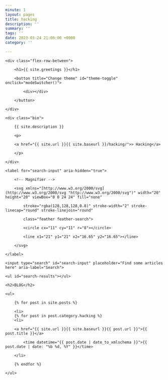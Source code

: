 ```yaml
---
minute: 1
layout: pages
title: hacking
description: ''
summary: ''
tags: ''
date: 2023-03-24 21:00:00 +0000
category: ''

---
```

<section id="intro">

    <div class="flex-row-between">
    
        <h1>{{ site.greetings }}</h1>
    
        <button title="Change theme" id="theme-toggle" onclick="modeSwitcher()">
    
            <div></div>
    
        </button>
    
    </div>
    
    <div class="bio">
    
        {{ site.description }}
    
        <p>
    
        <a href="{{ site.url }}{{ site.baseurl }}/hacking/">> Hacking</a>
    
        </p>
    
    </div>

</section>

<div class="search-article">

    <label for="search-input" aria-hidden="true">
    
        <!-- Magnifier -->
    
        <svg xmlns="[http://www.w3.org/2000/svg](http://www.w3.org/2000/svg "http://www.w3.org/2000/svg")" width="20" height="20" viewBox="0 0 24 24" fill="none"
    
            stroke="rgba(128,128,128,0.8)" stroke-width="2" stroke-linecap="round" stroke-linejoin="round"
    
            class="feather feather-search">
    
            <circle cx="11" cy="11" r="8"></circle>
    
            <line x1="21" y1="21" x2="16.65" y2="16.65"></line>
    
        </svg>
    
    </label>
    
    <input type="search" id="search-input" placeholder="Find some articles here" aria-label="Search">
    
    <ul id="search-results"></ul>

</div>

<section class="posts" id="Blog">

    <h2>BLOG</h2>
    
    <ul>
    
        {% for post in site.posts %}
    
        <li>
    	{% for post in post.category.hacking %}
        <li>
    
    	<a href="{{ site.url }}{{ site.baseurl }}{{ post.url }}">{{ post.title }}</a>
    
            <time datetime="{{ post.date | date_to_xmlschema }}">{{ post.date | date: "%b %d, %Y" }}</time>
    
        </li>
    
        {% endfor %}
    
    </ul>

</section>